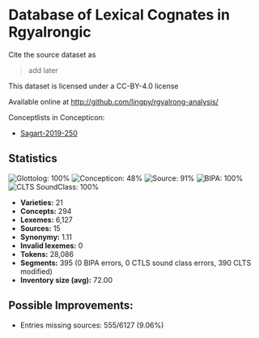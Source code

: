 # Database of Lexical Cognates in Rgyalrongic

Cite the source dataset as

> add later

This dataset is licensed under a CC-BY-4.0 license

Available online at http://github.com/lingpy/rgyalrong-analysis/


Conceptlists in Concepticon:
- [Sagart-2019-250](https://concepticon.clld.org/contributions/Sagart-2019-250)
## Statistics


![Glottolog: 100%](https://img.shields.io/badge/Glottolog-100%25-brightgreen.svg "Glottolog: 100%")
![Concepticon: 48%](https://img.shields.io/badge/Concepticon-48%25-red.svg "Concepticon: 48%")
![Source: 91%](https://img.shields.io/badge/Source-91%25-green.svg "Source: 91%")
![BIPA: 100%](https://img.shields.io/badge/BIPA-100%25-brightgreen.svg "BIPA: 100%")
![CLTS SoundClass: 100%](https://img.shields.io/badge/CLTS%20SoundClass-100%25-brightgreen.svg "CLTS SoundClass: 100%")

- **Varieties:** 21
- **Concepts:** 294
- **Lexemes:** 6,127
- **Sources:** 15
- **Synonymy:** 1.11
- **Invalid lexemes:** 0
- **Tokens:** 28,086
- **Segments:** 395 (0 BIPA errors, 0 CTLS sound class errors, 390 CLTS modified)
- **Inventory size (avg):** 72.00

## Possible Improvements:



- Entries missing sources: 555/6127 (9.06%)